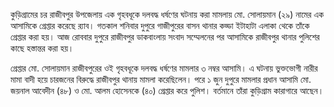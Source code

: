 কুড়িগ্রামের চর রাজীবপুর উপজেলায় এক গৃহবধূকে দলবদ্ধ ধর্ষণের ঘটনায় করা মামলায় মো. সোলায়মান (২৯) নামের এক আসামিকে গ্রেপ্তার করেছে র‍্যাব। গতকাল শনিবার দুপুরে গাজীপুরের বাসন থানার কড্ডা ইটাহাটা এলাকা থেকে তাঁকে গ্রেপ্তার করা হয়। আজ রোববার দুপুরে রাজীবপুর ডাকবাংলায় সংবাদ সম্মেলনের পর আসামিকে রাজীবপুর থানার পুলিশের কাছে হস্তান্তর করা হয়।

গ্রেপ্তার মো. সোলায়মান রাজীবপুরের ওই গৃহবধূকে দলবদ্ধ ধর্ষণের মামলার ৩ নম্বর আসামি। এ ঘটনায় ভুক্তভোগী নারীর মামা বাদী হয়ে চারজনের বিরুদ্ধে রাজীবপুর থানায় মামলা করেছিলেন। পরে ১ জুন দুপুরে মামলার প্রধান আসামি মো. জয়নাল আবেদীন (৪৮) ও মো. আলম হোসেনকে (৪০) গ্রেপ্তার করে পুলিশ। বর্তমানে তাঁরা কুড়িগ্রাম কারাগারে আছেন।

